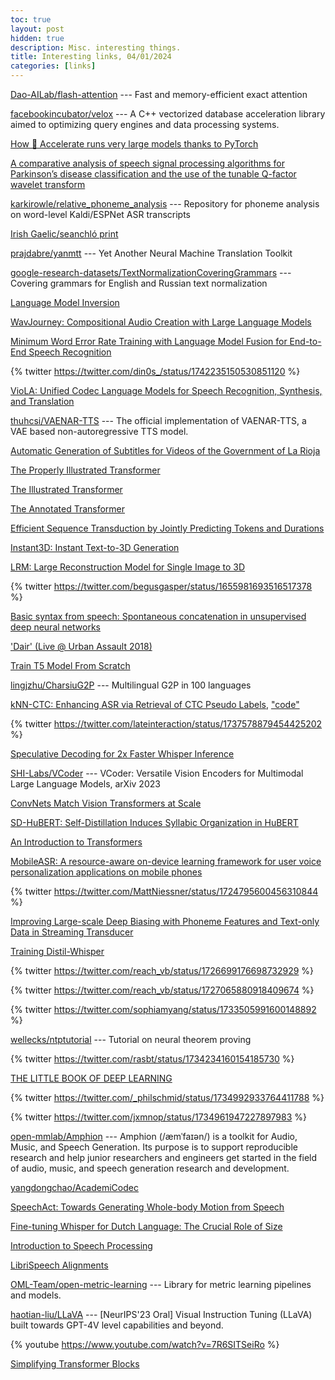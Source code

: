 ```yaml
---
toc: true
layout: post
hidden: true
description: Misc. interesting things.
title: Interesting links, 04/01/2024
categories: [links]
---
```


[Dao-AILab/flash-attention](https://github.com/Dao-AILab/flash-attention) --- Fast and memory-efficient exact attention

[facebookincubator/velox](https://github.com/facebookincubator/velox) --- A C++ vectorized database acceleration library aimed to optimizing query engines and data processing systems.

[How 🤗 Accelerate runs very large models thanks to PyTorch](https://huggingface.co/blog/accelerate-large-models)

[A comparative analysis of speech signal processing algorithms for Parkinson’s disease classification and the use of the tunable Q-factor wavelet transform](https://www.sciencedirect.com/science/article/pii/S1568494618305799)

[karkirowle/relative_phoneme_analysis](https://github.com/karkirowle/relative_phoneme_analysis) --- Repository for phoneme analysis on word-level Kaldi/ESPNet ASR transcripts

[Irish Gaelic/seanchló print](https://readcoop.eu/model/irish-gaelic-seanchlo-print/)

[prajdabre/yanmtt](https://github.com/prajdabre/yanmtt) --- Yet Another Neural Machine Translation Toolkit

[google-research-datasets/TextNormalizationCoveringGrammars](https://github.com/google-research-datasets/TextNormalizationCoveringGrammars) --- Covering grammars for English and Russian text normalization

[Language Model Inversion](https://arxiv.org/abs/2311.13647)

[WavJourney: Compositional Audio Creation with Large Language Models](https://arxiv.org/abs/2307.14335)

[Minimum Word Error Rate Training with Language Model Fusion for End-to-End Speech Recognition](https://arxiv.org/abs/2106.02302)

{% twitter https://twitter.com/din0s_/status/1742235150530851120 %}

[VioLA: Unified Codec Language Models for Speech Recognition, Synthesis, and Translation](https://arxiv.org/abs/2305.16107)

[thuhcsi/VAENAR-TTS](https://github.com/thuhcsi/VAENAR-TTS) --- The official implementation of VAENAR-TTS, a VAE based non-autoregressive TTS model.

[Automatic Generation of Subtitles for Videos of the Government of La Rioja](https://link.springer.com/chapter/10.1007/978-3-031-34020-8_30)

[The Properly Illustrated Transformer](https://aniruddhadeb.com/articles/2023/properly-illustrated-transformer.html)

[The Illustrated Transformer](https://jalammar.github.io/illustrated-transformer/)

[The Annotated Transformer](http://nlp.seas.harvard.edu/annotated-transformer/)

[Efficient Sequence Transduction by Jointly Predicting Tokens and Durations](https://arxiv.org/abs/2304.06795)

[Instant3D: Instant Text-to-3D Generation](https://arxiv.org/abs/2311.08403)

[LRM: Large Reconstruction Model for Single Image to 3D](https://arxiv.org/abs/2311.04400)

{% twitter https://twitter.com/begusgasper/status/1655981693516517378 %}

[Basic syntax from speech: Spontaneous concatenation in unsupervised deep neural networks](https://arxiv.org/abs/2305.01626)

['Dair' (Live @ Urban Assault 2018)](https://irishmetalarchive.com/videos/corr-mhona-dair-live-urban-assault-2018/)

[Train T5 Model From Scratch](https://www.kaggle.com/code/fadyelkbeer/train-t5-model-from-scratch)

[lingjzhu/CharsiuG2P](https://github.com/lingjzhu/CharsiuG2P) --- Multilingual G2P in 100 languages

[kNN-CTC: Enhancing ASR via Retrieval of CTC Pseudo Labels](https://arxiv.org/abs/2312.13560),
["code"](https://github.com/NKU-HLT/KNN-CTC)

{% twitter https://twitter.com/lateinteraction/status/1737578879454425202 %}

[Speculative Decoding for 2x Faster Whisper Inference](https://huggingface.co/blog/whisper-speculative-decoding)

[SHI-Labs/VCoder](https://github.com/SHI-Labs/VCoder) --- VCoder: Versatile Vision Encoders for Multimodal Large Language Models, arXiv 2023

[ConvNets Match Vision Transformers at Scale](https://arxiv.org/abs/2310.16764)

[SD-HuBERT: Self-Distillation Induces Syllabic Organization in HuBERT](https://arxiv.org/abs/2310.10803)

[An Introduction to Transformers](https://arxiv.org/abs/2304.10557)

[MobileASR: A resource-aware on-device learning framework for user voice personalization applications on mobile phones](https://arxiv.org/abs/2306.09384)

{% twitter https://twitter.com/MattNiessner/status/1724795600456310844 %}

[Improving Large-scale Deep Biasing with Phoneme Features and Text-only Data in Streaming Transducer](https://arxiv.org/abs/2311.08966)

[Training Distil-Whisper](https://github.com/huggingface/distil-whisper/tree/main/training?s=09#training-distil-whisper)

{% twitter https://twitter.com/reach_vb/status/1726699176698732929 %}

{% twitter https://twitter.com/reach_vb/status/1727065880918409674 %}

{% twitter https://twitter.com/sophiamyang/status/1733505991600148892 %}

[wellecks/ntptutorial](https://github.com/wellecks/ntptutorial) --- Tutorial on neural theorem proving

{% twitter https://twitter.com/rasbt/status/1734234160154185730 %}

[THE LITTLE BOOK OF DEEP LEARNING](https://fleuret.org/francois/lbdl.html)

{% twitter https://twitter.com/_philschmid/status/1734992933764411788 %}

{% twitter https://twitter.com/jxmnop/status/1734961947227897983 %}

[open-mmlab/Amphion](https://github.com/open-mmlab/Amphion) --- Amphion (/æmˈfaɪən/) is a toolkit for Audio, Music, and Speech Generation. Its purpose is to support reproducible research and help junior researchers and engineers get started in the field of audio, music, and speech generation research and development.

[yangdongchao/AcademiCodec](https://github.com/yangdongchao/AcademiCodec)

[SpeechAct: Towards Generating Whole-body Motion from Speech](https://arxiv.org/abs/2311.17425)

[Fine-tuning Whisper for Dutch Language: The Crucial Role of Size](https://blog.ml6.eu/fine-tuning-whisper-for-dutch-language-the-crucial-role-of-size-dd5a7012d45f)

[Introduction to Speech Processing](https://speechprocessingbook.aalto.fi/index.html)

[LibriSpeech Alignments](https://zenodo.org/records/2619474)

[OML-Team/open-metric-learning](https://github.com/OML-Team/open-metric-learning) --- Library for metric learning pipelines and models.

[haotian-liu/LLaVA](https://github.com/haotian-liu/LLaVA) --- [NeurIPS'23 Oral] Visual Instruction Tuning (LLaVA) built towards GPT-4V level capabilities and beyond.

{% youtube https://www.youtube.com/watch?v=7R6SITSeiRo %}

[Simplifying Transformer Blocks](https://arxiv.org/abs/2311.01906)


